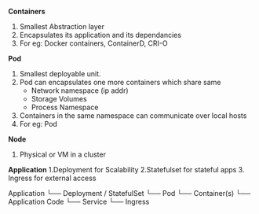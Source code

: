 **Containers**
1. Smallest Abstraction layer
2. Encapsulates its application and its dependancies
3. For eg: Docker containers, ContainerD, CRI-O

**Pod**
1. Smallest deployable unit.
2. Pod can encapsulates one more containers which share same
   * Network namespace (ip addr)
   * Storage Volumes
   * Process Namespace
3. Containers in the same namespace can communicate over local hosts
4. For eg: Pod

**Node**
1. Physical or VM in a cluster

**Application**
1.Deployment for Scalability
2.Statefulset for stateful apps
3. Ingress for external access 

Application
  └── Deployment / StatefulSet
      └── Pod
          └── Container(s)
              └── Application Code
  └── Service
  └── Ingress





